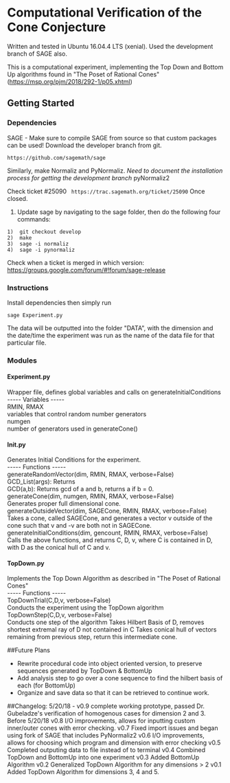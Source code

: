 # Computational Verification of the Cone Conjecture

Written and tested in Ubuntu 16.04.4 LTS (xenial). Used the development branch of SAGE also.

This is a computational experiment, implementing the Top Down and Bottom Up algorithms found in "The Poset of Rational Cones" (https://msp.org/pjm/2018/292-1/p05.xhtml)

## Getting Started

### Dependencies
SAGE - Make sure to compile SAGE from source so that custom packages can be used! Download the developer branch from git.

```
https://github.com/sagemath/sage
```

Similarly, make Normaliz and PyNormaliz. *Need to document the installation process for getting the development branch*
pyNormaliz2

Check ticket #25090
``` https://trac.sagemath.org/ticket/25090```
Once closed.

1) Update sage by navigating to the sage folder, then do the following four commands:
```
1)	git checkout develop
2)	make
3)	sage -i normaliz
4)	sage -i pynormaliz
``` 

Check when a ticket is merged in which version:
https://groups.google.com/forum/#!forum/sage-release

### Instructions
Install dependencies then simply run
```
sage Experiment.py 
```
The data will be outputted into the folder "DATA", with the dimension and the date/time the experiment was run as the name of the data file for that particular file.


### Modules

#### Experiment.py
Wrapper file, defines global variables and calls on generateInitialConditions  
	----- Variables -----  
	RMIN, RMAX  
		variables that control random number generators  
	numgen   
		number of generators used in generateCone()  


#### Init.py 
Generates Initial Conditions for the experiment.  
	----- Functions -----  
	generateRandomVector(dim, RMIN, RMAX, verbose=False)  
		GCD_List(args): Returns  
		GCD(a,b): Returns gcd of a and b, returns a if b = 0.  
	generateCone(dim, numgen, RMIN, RMAX, verbose=False)  
		Generates proper full dimensional cone.  
	generateOutsideVector(dim, SAGECone, RMIN, RMAX, verbose=False)  
		Takes a cone, called SAGECone, and generates a vector v outside of the cone such that v and -v are both not in SAGECone.  
	generateInitialConditions(dim, gencount, RMIN, RMAX, verbose=False)  
		Calls the above functions, and returns C, D, v, where C is contained in D, with D as the conical hull of C and v.


#### TopDown.py 
Implements the Top Down Algorithm as described in "The Poset of Rational Cones"  
	----- Functions -----  
	TopDownTrial(C,D,v, verbose=False)  
		Conducts the experiment using the TopDown algorithm  
	TopDownStep(C,D,v, verbose=False)  
		Conducts one step of the algorithm
		Takes Hilbert Basis of D, removes shortest extremal ray of D not contained in C
		Takes conical hull of vectors remaining from previous step, return this intermediate cone.

##Future Plans
- Rewrite procedural code into object oriented version, to preserve sequences generated by TopDown & BottomUp
- Add analysis step to go over a cone sequence to find the hilbert basis of each (for BottomUp)
- Organize and save data so that it can be retrieved to continue work.

##Changelog:
5/20/18 - v0.9 complete working prototype, passed Dr. Gubeladze's verification of homogenous cases for dimension 2 and 3.
Before 5/20/18
v0.8 I/O improvements, allows for inputting custom inner/outer cones with error checking.
v0.7 Fixed import issues and began using fork of SAGE that includes PyNormaliz2
v0.6 I/O improvements, allows for choosing which program and dimension with error checking
v0.5 Completed outputing data to file instead of to terminal
v0.4 Combined TopDown and BottomUp into one experiment 
v0.3 Added BottomUp Algorithm
v0.2 Generalized TopDown Algorithm for any dimensions > 2
v0.1 Added TopDown Algorithm for dimensions 3, 4 and 5.